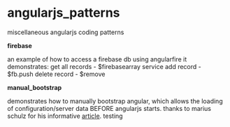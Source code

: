 # angularjs_patterns
miscellaneous angularjs coding patterns

<strong>firebase</strong>

an example of how to access a firebase db using angularfire 
  it demonstrates:
    get all records - $firebasearray service
    add record - $fb.push
    delete record - $remove

<strong>manual_bootstrap</strong>

  demonstrates how to manually bootstrap angular, which allows the loading of configuration/server data BEFORE angularjs starts.
  thanks to marius schulz for his informative <a href='https://blog.mariusschulz.com/2014/10/22/asynchronously-bootstrapping-angularjs-applications-with-server-side-data'>article</a>. 
testing
